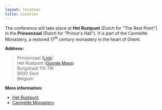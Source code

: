```yaml
---
layout: location
title: Location
---
```


The conference will take place at **Het Rustpunt** (Dutch for "The Rest Point")
in the **Prinsenzaal** (Dutch for "Prince's Hall"). It is part of the Carmelite
Monastery, a restored 17<sup>th</sup> century monastery in the heart of Ghent.

**Address:**
> Prinzenzaal ([Link](https://www.hetrustpunt.com/nl/zaalverhuur/115/prince-s-hall))\
> Het Rustpunt ([Google Maps](https://maps.app.goo.gl/fEAhsShFvDF1VKKV7))\
> Burgstraat 110-116\
> 9000 Gent\
> Belgium

**More information:**
- [Het Rustpunt](https://www.hetrustpunt.com/en/home)
- [Carmelite Monastery](https://visit.gent.be/en/see-do/carmelite-monastery)
